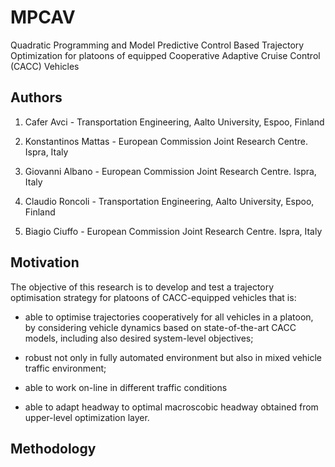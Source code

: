 # MPCAV

Quadratic Programming and Model Predictive Control Based Trajectory Optimization for platoons of equipped Cooperative Adaptive Cruise Control (CACC) Vehicles

## Authors

1. Cafer Avci - Transportation Engineering, Aalto University, Espoo, Finland

2. Konstantinos Mattas - European Commission Joint Research Centre. Ispra, Italy

3. Giovanni Albano - European Commission Joint Research Centre. Ispra, Italy

4. Claudio Roncoli - Transportation Engineering, Aalto University, Espoo, Finland

5. Biagio Ciuffo - European Commission Joint Research Centre. Ispra, Italy


## Motivation

The objective of this research is to develop and test a trajectory optimisation strategy for platoons of CACC-equipped vehicles that is:

* able to optimise trajectories cooperatively for all vehicles in a platoon, by considering vehicle dynamics based on state-of-the-art CACC models, including also desired system-level objectives;

* robust not only in fully automated environment but also in mixed vehicle traffic environment;

* able to work on-line in different traffic conditions

* able to adapt headway to optimal macroscobic headway obtained from upper-level optimization layer.

## Methodology

